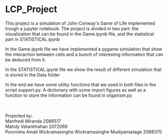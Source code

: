 # LCP_Project

<p>This project is a simulation of John Conway's Game of Life implemented trough a jupyter notebook. 
The project is divided in two part: the visualization that can be found in the Game.ipynb file, and the statistical part in STATISTICAL.ipynb</p>


<p>In the Game.ipynb file we have implemented a pygame simulation that show the interaction between cells and a bunch of interesting information that can be deduced from it.</p>

<p>In the STATISTICAL.ipynb file we show the result of different simulation that is stored in the Data folder</p>

<p>In the end we have some utility functions that we used in both files in the script support.py. A dictionary with some import figures as well as a function to store the information can be found in organism.py</p>

<br><br>
Projected by:<br>
Manfredi Miranda 2086517<br>
Mahdy Vatankhahan 2072069<br>
Poornima Amali Wickramasinghe Wickramasinghe Mudiyanselage 2088370<br>
